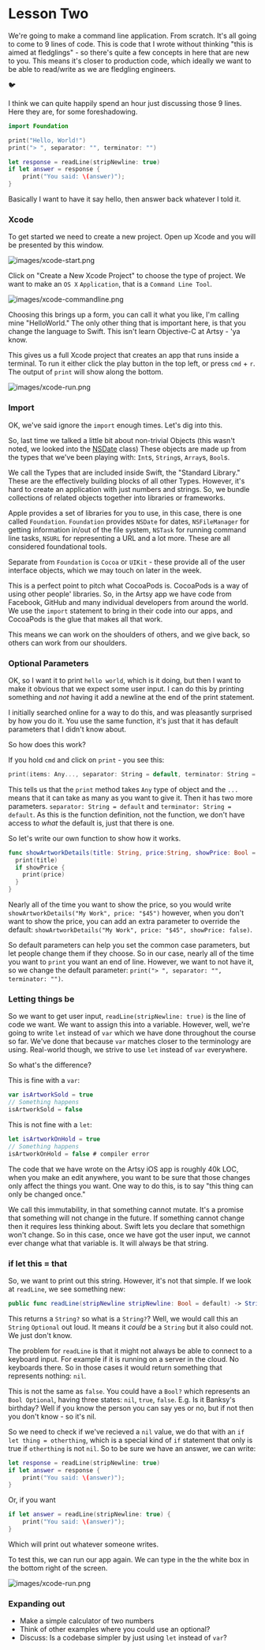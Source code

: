 # Lesson Two 

We're going to make a command line application. From scratch. It's all going to come to 9 lines of code. This is code that I wrote without thinking "this is aimed at fledglings" - so there's quite a few concepts in here that are new to you. This means it's closer to production code, which ideally we want to be able to read/write as we are fledgling engineers. 

🐦

I think we can quite happily spend an hour just discussing those 9 lines. Here they are, for some foreshadowing. 

```swift
import Foundation

print("Hello, World!")
print("> ", separator: "", terminator: "")

let response = readLine(stripNewline: true)
if let answer = response {
    print("You said: \(answer)");
}
```

Basically I want to have it say hello, then answer back whatever I told it.

### Xcode

To get started we need to create a new project. Open up Xcode and you will be presented by this window.

![images/xcode-start.png](images/xcode-start.png)

Click on "Create a New Xcode Project" to choose the type of project. We want to make an `OS X` `Application`, that is a `Command Line Tool`.

 ![images/xcode-commandline.png](images/xcode-commandline.png)

Choosing this brings up a form, you can call it what you like, I'm calling mine "HelloWorld." The only other thing that is important here, is that you change the language to Swift. This isn't learn Objective-C at Artsy - 'ya know. 

This gives us a full Xcode project that creates an app that runs inside a terminal. To run it either click the play button in the top left, or press `cmd` + `r`. The output of `print` will show along the bottom.

![images/xcode-run.png](images/xcode-run.png)

### Import

OK, we've said ignore the `import` enough times. Let's dig into this. 

So, last time we talked a little bit about non-trivial Objects (this wasn't noted, we looked into the [NSDate](https://developer.apple.com/library/mac/documentation/Cocoa/Reference/Foundation/Classes/NSDate_Class/index.html) class) These objects are made up from the types that we've been playing with: `Int`s, `String`s, `Array`s, `Bool`s. 

We call the Types that are included inside Swift, the "Standard Library." These are the effectively building blocks of all other Types. However, it's hard to create an application with just numbers and strings. So, we bundle collections of related objects together into libraries or frameworks.

Apple provides a set of libraries for you to use, in this case, there is one called `Foundation`. `Foundation` provides `NSDate` for dates, `NSFileManager` for getting information in/out of the file system, `NSTask` for running command line tasks, `NSURL` for representing a URL and a lot more. These are all considered foundational tools. 

Separate from `Foundation` is `Cocoa` or `UIKit` - these provide all of the user interface objects, which we may touch on later in the week.

This is a perfect point to pitch what CocoaPods is. CocoaPods is a way of using other people' libraries. So, in the Artsy app we have code from Facebook, GitHub and many individual developers from around the world. We use the `import` statement to bring in their code into our apps, and CocoaPods is the glue that makes all that work.

This means we can work on the shoulders of others, and we give back, so others can work from our shoulders.

### Optional Parameters

OK, so I want it to print `hello world`, which is it doing, but then I want to make it obvious that we expect some user input. I can do this by printing something and _not_ having it add a newline at the end of the print statement.

I initially searched online for a way to do this, and was pleasantly surprised by how you do it. You use the same function, it's just that it has default parameters that I didn't know about.

So how does this work?

If you hold `cmd` and click on `print` - you see this:

```swift
print(items: Any..., separator: String = default, terminator: String = default)
```

This tells us that the `print` method takes `Any` type of object and the `...` means that it can take as  many as you want to give it. Then it has two more parameters.  `separator: String = default` and `terminator: String = default`. As this is the function definition, not the function, we don't have access to _what_ the default is, just that there is one. 

So let's write our own function to show how it works.

```swift
func showArtworkDetails(title: String, price:String, showPrice: Bool = true) {
  print(title)
  if showPrice {
    print(price)
  }
} 
``` 

Nearly all of the time you want to show the price, so you would write `showArtworkDetails("My Work", price: "$45")` however, when you don't want to show the price, you can add an extra parameter to override the default: `showArtworkDetails("My Work", price: "$45", showPrice: false)`.

So default parameters can help you set the common case parameters, but let people change them if they choose. So in our case, nearly all of the time you want to `print` you want an end of line. However, we want to not have it, so we change the default parameter: `print("> ", separator: "", terminator: "")`.

### Letting things be

So we want to get user input, `readLine(stripNewline: true)` is the line of code we want. We want to assign this into a variable. However, well, we're going to write `let` instead of `var` which we have done throughout the course so far. We've done that because `var` matches closer to the terminology are using. Real-world though, we strive to use `let` instead of `var` everywhere.

So what's the difference?

This is fine with a `var`:

```swift
var isArtworkSold = true
// Something happens
isArtworkSold = false
```

This is not fine with a `let`:

```swift
let isArtworkOnHold = true
// Something happens
isArtworkOnHold = false # compiler error
```

The code that we have wrote on the Artsy iOS app is roughly 40k LOC, when you make an edit anywhere, you want to be sure that those changes only affect the things you want. One way to do this, is to say "this thing can only be changed once."

We call this immutability, in that something cannot mutate. It's a promise that something will not change in the future. If something cannot change then it requires less thinking about. Swift lets you declare that somethign won't change. So in this case, once we have got the user input, we cannot ever change what that variable is. It will always be that string.

### if let this = that

So, we want to print out this string. However, it's not that simple. If we look at `readLine`, we see something new:

```swift
public func readLine(stripNewline stripNewline: Bool = default) -> String?
```

This returns a `String?` so what is a `String?`? Well, we would call this an `String` `Optional` out loud. It means it _could_ be a `String` but it also could not. We just don't know.

The problem for `readLine` is that it might not always be able to connect to a keyboard input. For example if it is running on a server in the cloud. No keyboards there. So in those cases it would return something that represents nothing: `nil`. 

This is not the same as `false`. You could have a `Bool?` which represents an `Bool Optional`, having three states: `nil`, `true`, `false`. E.g. Is it Banksy's birthday? Well if you know the person you can say yes or no, but if not then you don't know - so it's nil.

So we need to check if we've recieved a `nil` value, we do that with an `if let thing = otherthing`, which is a special kind of `if` statement that only is true if `otherthing` is not `nil`. So to be sure we have an answer, we can write:

```swift
let response = readLine(stripNewline: true)
if let answer = response {
    print("You said: \(answer)");
}
```  

Or, if you want 

``` swift
if let answer = readLine(stripNewline: true) {
    print("You said: \(answer)");
}
```

Which will print out whatever someone writes.

To test this, we can run our app again. We can type in the the white box in the bottom right of the screen. 

![images/xcode-run.png](images/xcode-run.png)

### Expanding out

* Make a simple calculator of two numbers
* Think of other examples where you could use an optional?
* Discuss: Is a codebase simpler by just using `let` instead of `var`?
